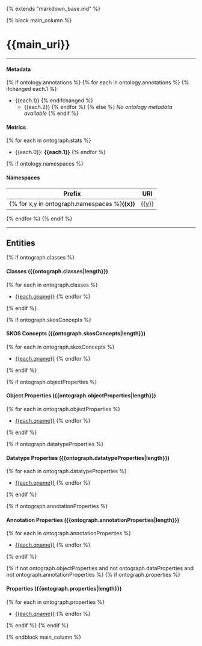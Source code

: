 {% extends "markdown_base.md" %}


{% block main_column %}

# {{main_uri}}

---

#### Metadata
{% if ontology.annotations %}
{% for each in ontology.annotations %}
{% ifchanged each.1 %}
* {{each.1}}
{% endifchanged %}
    * {{each.2}}
{% endfor %}
{% else %}
_No ontology metadata available_
{% endif %}


#### Metrics
{% for each in ontograph.stats %}
* {{each.0}}: **{{each.1}}**
{% endfor %}



{% if ontology.namespaces %}
#### Namespaces

Prefix   | URI      |
---------|----------|
{% for x,y in ontograph.namespaces %}**{{x}}**| [{{y}}]({{y}} "Open Url")|
 {% endfor %}
{% endif %}


---


## Entities  

{% if ontograph.classes %}
#### Classes ({{ontograph.classes|length}}) 

{% for each in ontograph.classes  %}
- [{{each.qname}}]({{each.slug}}.md "Open") 
{% endfor %}

{% endif %}	


{% if ontograph.skosConcepts %}
#### SKOS Concepts ({{ontograph.skosConcepts|length}}) 

{% for each in ontograph.skosConcepts  %}
- [{{each.qname}}]({{each.slug}}.md "Open") 
{% endfor %}

{% endif %}	


{% if ontograph.objectProperties %}
#### Object Properties ({{ontograph.objectProperties|length}}) 

{% for each in ontograph.objectProperties  %}
- [{{each.qname}}]({{each.slug}}.md "Open") 
{% endfor %}

{% endif %}	


{% if ontograph.datatypeProperties %}
#### Datatype Properties ({{ontograph.datatypeProperties|length}}) 

{% for each in ontograph.datatypeProperties  %}
- [{{each.qname}}]({{each.slug}}.md "Open") 
{% endfor %}

{% endif %}	


{% if ontograph.annotationProperties %}
#### Annotation Properties ({{ontograph.annotationProperties|length}}) 

{% for each in ontograph.annotationProperties  %}
- [{{each.qname}}]({{each.slug}}.md "Open") 
{% endfor %}

{% endif %}	


{% if not ontograph.objectProperties and not ontograph.dataProperties and not ontograph.annotationProperties %}
{% if ontograph.properties %}
#### Properties ({{ontograph.properties|length}}) 

{% for each in ontograph.properties  %}
- [{{each.qname}}]({{each.slug}}.md "Open") 
{% endfor %}

{% endif %}	
{% endif %}	



{% endblock main_column %}

